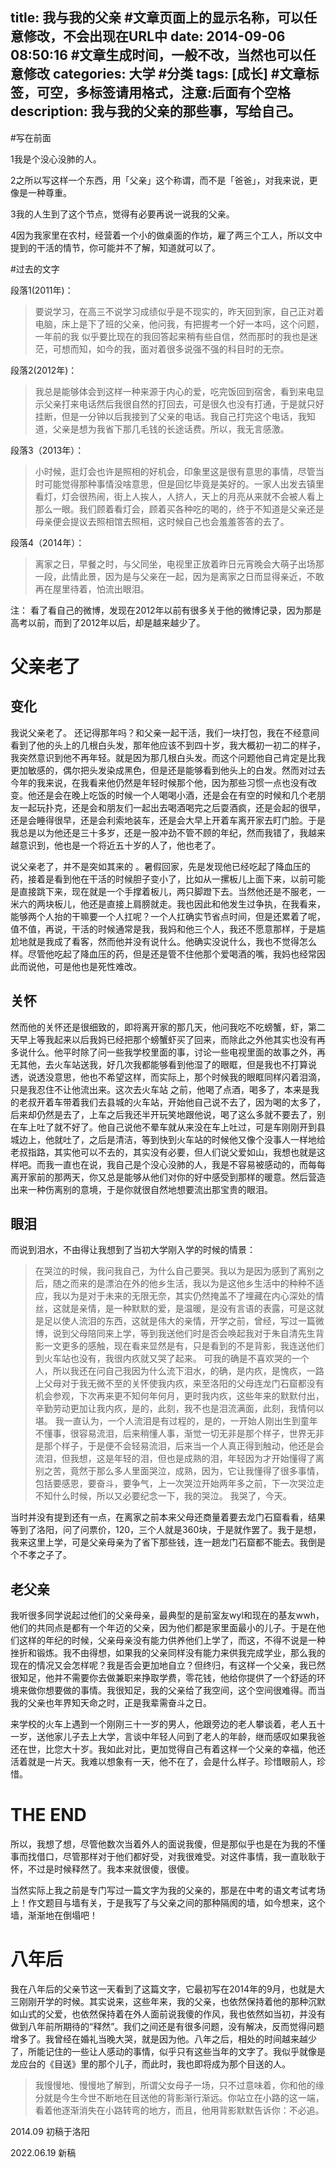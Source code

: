 title: 我与我的父亲 #文章页面上的显示名称，可以任意修改，不会出现在URL中
date: 2014-09-06 08:50:16 #文章生成时间，一般不改，当然也可以任意修改
categories: 大学 #分类
tags: [成长] #文章标签，可空，多标签请用格式，注意:后面有个空格
description: 我与我的父亲的那些事，写给自己。
---
#写在前面

1我是个没心没肺的人。

2之所以写这样一个东西，用「父亲」这个称谓，而不是「爸爸」，对我来说，更像是一种尊重。

3我的人生到了这个节点，觉得有必要再说一说我的父亲。

4因为我家里在农村，经营着一个小的做桌面的作坊，雇了两三个工人，所以文中提到的干活的情节，你可能并不了解，知道就可以了。

#过去的文字


段落1(2011年)：

>要说学习，在高三不说学习成绩似乎是不现实的，昨天回到家，自己正对着电脑，床上是下了班的父亲，他问我，有把握考一个好一本吗，这个问题，一年前的我 似乎要比现在的我回答起来稍有些自信，然而那时的我也是迷茫，可想而知，如今的我，面对着很多说强不强的科目时的无奈。

段落2(2012年)：
>我总是能够体会到这样一种来源于内心的爱，吃完饭回到宿舍，看到来电显示父亲打来电话然后我很自然的打回去，可是很久也没有打通，于是就只好挂断，但是一分钟以后我接到了父亲的电话。我自己打完这个电话，我知道，父亲是想为我省下那几毛钱的长途话费。所以，我无言感激。


段落3（2013年）：
>小时候，逛灯会也许是照相的好机会，印象里这是很有意思的事情，尽管当时可能觉得那种事情没啥意思，但是回忆毕竟是美好的。一家人出发去镇里看灯，灯会很热闹，街上人挨人，人挤人，天上的月亮从来就不会被人看上那么一眼。我们顾着看灯会，顾着买各种吃的喝的，终于不知道是父亲还是母亲便会提议去照相馆去照相，这时候自己也会羞羞答答的去了。

段落4（2014年）：
>离家之日，早餐之时，与父同坐，电视里正放着昨日元宵晚会大萌子出场那一段，此情此景，因为是与父亲在一起，因为是离家之日而显得亲近，不敢再在屋里待着，怕流出眼泪。

 注： 看了看自己的微博，发现在2012年以前有很多关于他的微博记录，因为那是高考以前，而到了2012年以后，却是越来越少了。

# 父亲老了

## 变化
我说父亲老了。
还记得那年吗？和父亲一起干活，我们一块打包，我在不经意间看到了他的头上的几根白头发，那年他应该不到四十岁，我大概初一初二的样子，我突然意识到他不再年轻。就是因为那几根白头发。而这个问题他自己肯定是比我更加敏感的，偶尔把头发染成黑色，但是还是能够看到他头上的白发。然而对过去今年的我来说，在我看来他仍然是年轻时候那个他，因为那些习惯一点也没有改变。他还是会在晚上吃饭的时候一个人喝喝小酒，还是会在有空的时候和几个老朋友一起玩扑克，还是会和朋友们一起出去喝酒喝完之后耍酒疯，还是会起的很早，还是会睡得很早，还是会利索地装车，还是会大早上开着车离开家去盯门脸。于是我总是以为他还是三十多岁，还是一股冲劲不管不顾的年纪，然而我错了，我越来越意识到，他也是一个将近五十岁的人了，他也老了。

说父亲老了，并不是突如其来的 。暑假回家，先是发现他已经吃起了降血压的药，接着是看到他在干活的时候胆子变小了，比如从一摞板儿上面下来，以前可能是直接跳下来，现在就是一个手撑着板儿，两只脚蹬下去。当然他还是不服老，一米六的两块板儿，他还是直接上肩膀就走。我也因此和他发生过争执，在我看来，能够两个人抬的干嘛要一个人扛呢？一个人扛确实节省点时间，但是还累着了呢，值不值，再说，干活的时候通常是我，我妈和他三个人，我还不愿意那样，于是尴尬地就是我成了看客，然而他并没有说什么。他确实没说什么，我也不觉得怎么样。尽管他吃起了降血压的药，但是还是管不住他那个爱喝酒的嘴，我妈也经常因此而说他，可是他也是死性难改。

## 关怀
然而他的关怀还是很细致的，即将离开家的那几天，他问我吃不吃螃蟹，虾，第二天早上等我起来以后我妈已经把那个螃蟹虾买了回来，而除此之外他其实也没有再多说什么。他平时除了问一些我学校里面的事，讨论一些电视里面的故事之外，再无其他，去火车站送我，好几次我都能够看到他湿了的眼眶，但是我也不打算说透，说透没意思，他也不希望这样，而实际上，那个时候我的眼眶同样闪着泪滴，只是我忍住不让他流出来。这次去火车站 之前，他喝了点酒，喝多了，本来是我的老叔开着车带着我们去县城的火车站，开始他自己说不去了，因为喝的太多了，后来却仍然是去了，上车之后我还半开玩笑地跟他说，喝了这么多就不要去了，别在车上吐了就不好了。他自己说他不晕车就从来没在车上吐过，可是车刚刚开到县城边上，他就吐了，之后是清洁，等到快到火车站的时候他又像个没事人一样地给老叔指路，其实他可以不去的，其实没有必要，但人们说父爱如山，我想也就是这样吧。而我一直也在说，我自己是个没心没肺的人，我是不容易被感动的，而每每离开家前的那两天，你又总是能够从他们对你的好中感受到那样的暖意。然后营造出来一种伤离别的意境，于是你就很自然地想要流出那宝贵的眼泪。

## 眼泪
而说到泪水，不由得让我想到了当初大学刚入学的时候的情景：
>在哭泣的时候，我问我自己，为什么自己要哭。我以为是因为感到了离别之后，随之而来的是漂泊在外的他乡生活，我以为是这他乡生活中的种种不适应，我以为是对于未来的无限无奈，其实仍然掩盖不了埋藏在内心深处的情丝，这就是亲情，是一种默默的爱，是温暖，是没有言语的表露，可是这就是足以使人流泪的东西，这就是伟大的亲情，开学之前，曾经，写过一篇微博，说到父母陪同来上学，等到我送他们时是否会唤起我对于朱自清先生背影一文更多的感触，现在看来显然是有，只是看到的不是背影，我连送他们到火车站也没有，我很内疚就又哭了起来。
可我的确是不喜欢哭的一个人，所以我还在问自己我因为什么流下泪水，的确，是内疚，是愧疚，一路上父母对于我无微不至的关怀使我内疚，来至洛阳的父母连龙门石窟都没有机会参观，下次再来更不知何年何月，更时我内疚，这些年来的默默付出，辛勤劳动更加让我内疚，是的，此刻，我不也是泪流满面，此刻，我情何以堪。
我一直认为，一个人流泪是有过程的，是的，一开始人刚出生到童年不懂事，很容易流泪，后来稍懂人事，渐觉一切无非是那个样子，世界无非是那个样子，于是便不会轻易流泪，后来当一个人真正得到触动，他还是会流泪，但我想，这是年轻的泪，但也是成熟的泪，年轻因为才开始懂得了离别之苦，竟然于那么多人里面哭泣，成熟，因为，它让我懂得了很多事情，包括要感恩，要奋斗，要争气，上一次哭泣开始两年多之前，下一次哭泣走不知什么时候，所以又必要纪念一下，我的哭泣。
我哭了，今天。


当时并没有提到还有一点，在离家之前本来父母还商量着要去龙门石窟看看，结果等到了洛阳，问了问票价，120，三个人就是360块，于是就作罢了。我于是想，我来这里上学，可是父亲母亲为了省下那些钱，连一趟龙门石窟都不能去。我倒是个不孝之子了。 

## 老父亲
我听很多同学说起过他们的父亲母亲，最典型的是前室友wyl和现在的基友wwh，他们的共同点是都有一个年迈的父亲，因为他们都是家里面最小的儿子。于是在他们这样的年纪的时候，父亲母亲没有能力供养他们上学了，而这，不得不说是一种挫折和锻炼。我不由得想，如果我的父亲同样没有能力来供我完成学业，那么我的现在的情况又会怎样呢？我是否会更加地自立？但终归，有这样一个父亲，我已然很知足，他并不需要你去做兼职来挣取学费，零花钱，他给你提供了一个舒适的环境来做你想要做的事情。我很知足，我的父亲给了我空间，这个空间很难得。而当我的父亲也年界知天命之时，正是我辈需奋斗之日。

来学校的火车上遇到一个刚刚三十一岁的男人，他跟旁边的老人攀谈着，老人五十一岁，送他家儿子去上大学，言谈中年轻人问到了老人的年龄，继而感叹如果我爸还在世，比您大十岁。我如此对比，更加觉得自己有着这样一个父亲的幸福，他还活着就是一片天。我难以想象有一天，他不在了，会是什么样子。珍惜眼前人，珍惜。


# THE END


所以，我想了想，尽管他数次当着外人的面说我傻，但是那似乎也是在为我的不懂事而找借口，尽管那样对于他们都好受，对我很难受。对这件事情，我一直耿耿于怀，不过是时候释然了。我本来就很傻，很傻。


当然实际上我之前是专门写过一篇文字为我的父亲的，那是在中考的语文考试考场上！作文题目与墙有关，于是我写了与父亲之间的那种隔阂的墙，如今想来，这个墙，渐渐地在倒塌吧！

# 八年后

我在八年后的父亲节这一天看到了这篇文字，它最初写在2014年的9月，也就是大三刚刚开学的时候。其实说来，这些年来，我的父亲，也依然保持着他的那种沉默如山式的父爱，也依然保持着在外人面前说我傻的作风，我也依然如当初，并没有做到八年前所期待的“释然”。我们之间还是有很多问题，没有解决，反而觉得问题增多了。我曾经在婚礼当晚大哭，就是因为他。八年之后，相处的时间越来越少了，所能记住的一些让人感动的事情，似乎只有这些当年的文字了。我似乎就像是龙应台的《目送》里的那个儿子，而此时，我也即将成为那个目送的人。

>我慢慢地、慢慢地了解到，所谓父女母子一场，只不过意味着，你和他的缘分就是今生今世不断地在目送他的背影渐行渐远。你站立在小路的这一端，看着他逐渐消失在小路转弯的地方，而且，他用背影默默告诉你：不必追。



2014.09 初稿于洛阳

2022.06.19 新稿